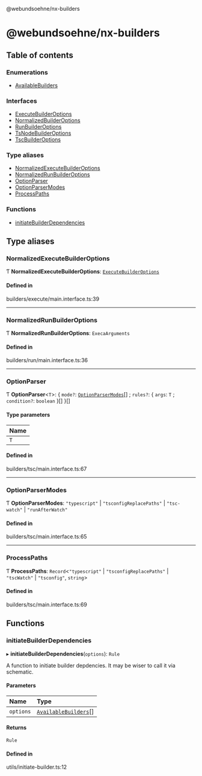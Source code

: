 @webundsoehne/nx-builders

# @webundsoehne/nx-builders

## Table of contents

### Enumerations

- [AvailableBuilders](enums/AvailableBuilders.md)

### Interfaces

- [ExecuteBuilderOptions](interfaces/ExecuteBuilderOptions.md)
- [NormalizedBuilderOptions](interfaces/NormalizedBuilderOptions.md)
- [RunBuilderOptions](interfaces/RunBuilderOptions.md)
- [TsNodeBuilderOptions](interfaces/TsNodeBuilderOptions.md)
- [TscBuilderOptions](interfaces/TscBuilderOptions.md)

### Type aliases

- [NormalizedExecuteBuilderOptions](README.md#normalizedexecutebuilderoptions)
- [NormalizedRunBuilderOptions](README.md#normalizedrunbuilderoptions)
- [OptionParser](README.md#optionparser)
- [OptionParserModes](README.md#optionparsermodes)
- [ProcessPaths](README.md#processpaths)

### Functions

- [initiateBuilderDependencies](README.md#initiatebuilderdependencies)

## Type aliases

### NormalizedExecuteBuilderOptions

Ƭ **NormalizedExecuteBuilderOptions**: [`ExecuteBuilderOptions`](interfaces/ExecuteBuilderOptions.md)

#### Defined in

builders/execute/main.interface.ts:39

---

### NormalizedRunBuilderOptions

Ƭ **NormalizedRunBuilderOptions**: `ExecaArguments`

#### Defined in

builders/run/main.interface.ts:36

---

### OptionParser

Ƭ **OptionParser**<`T`\>: { `mode?`: [`OptionParserModes`](README.md#optionparsermodes)[] ; `rules?`: { `args`: `T` ; `condition?`: `boolean` }[] }[]

#### Type parameters

| Name |
| :--- |
| `T`  |

#### Defined in

builders/tsc/main.interface.ts:67

---

### OptionParserModes

Ƭ **OptionParserModes**: `"typescript"` \| `"tsconfigReplacePaths"` \| `"tsc-watch"` \| `"runAfterWatch"`

#### Defined in

builders/tsc/main.interface.ts:65

---

### ProcessPaths

Ƭ **ProcessPaths**: `Record`<`"typescript"` \| `"tsconfigReplacePaths"` \| `"tscWatch"` \| `"tsconfig"`, `string`\>

#### Defined in

builders/tsc/main.interface.ts:69

## Functions

### initiateBuilderDependencies

▸ **initiateBuilderDependencies**(`options`): `Rule`

A function to initiate builder depdencies. It may be wiser to call it via schematic.

#### Parameters

| Name      | Type                                                |
| :-------- | :-------------------------------------------------- |
| `options` | [`AvailableBuilders`](enums/AvailableBuilders.md)[] |

#### Returns

`Rule`

#### Defined in

utils/initiate-builder.ts:12
